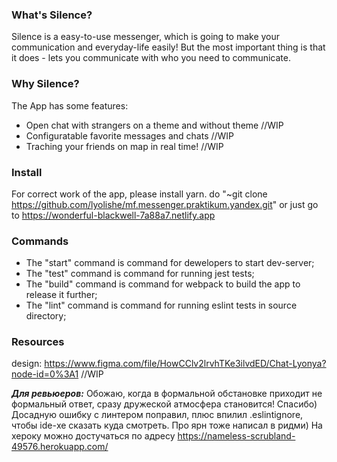 ### **What's Silence?**
Silence is a easy-to-use messenger, which is going to make 
your communication and everyday-life easily! But the most important thing
is that it does - lets you communicate with who you need to 
communicate.

### **Why Silence?**
The App has some features:
- Open chat with strangers on a theme and without theme //WIP
- Configuratable favorite messages and chats //WIP
- Traching your friends on map in real time! //WIP

### **Install** 
For correct work of the app, please install yarn.
do "~git clone https://github.com/lyolishe/mf.messenger.praktikum.yandex.git"
or just go to https://wonderful-blackwell-7a88a7.netlify.app

### **Commands**
- The "start" command is command for dewelopers to start dev-server;
- The "test" command is command for running jest tests;
- The "build" command is command for webpack to build the app to release it further;
- The "lint" command is command for running eslint tests in source directory;

### **Resources**
design: https://www.figma.com/file/HowCClv2lrvhTKe3ilvdED/Chat-Lyonya?node-id=0%3A1
//WIP

**_Для ревьюеров:_**
Обожаю, когда в формальной обстановке приходит не формальный ответ, сразу дружеской атмосфера становится! Спасибо)
Досадную ошибку с линтером поправил, плюс впилил .eslintignore, чтобы ide-хе сказать куда смотреть.
Про ярн тоже написал в ридми)
На хероку можно достучаться по адресу https://nameless-scrubland-49576.herokuapp.com/
